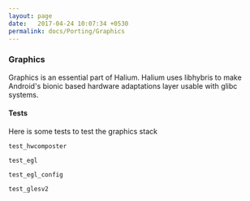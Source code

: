 ```yaml
---
layout: page
date:   2017-04-24 10:07:34 +0530
permalink: docs/Porting/Graphics
---
```


### Graphics

Graphics is an essential part of Halium. Halium uses libhybris to make Android's bionic based hardware adaptations layer usable with glibc systems.

#### Tests

Here is some tests to test the graphics stack

```
test_hwcomposter
```

```
test_egl
```

```
test_egl_config
```

```
test_glesv2
```
